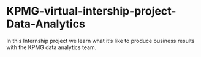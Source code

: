 # KPMG-virtual-intership-project-Data-Analytics
In this Internship project we learn what it’s like to produce business results with the KPMG data analytics team.
